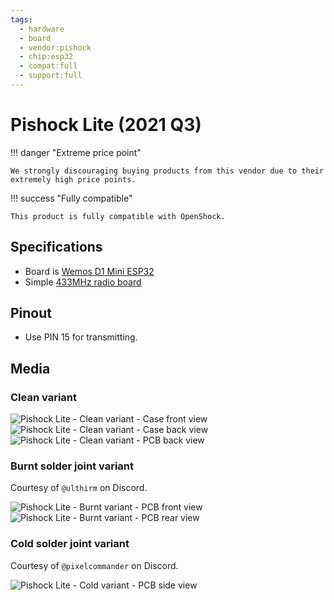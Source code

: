 ```yaml
---
tags:
  - hardware
  - board
  - vendor:pishock
  - chip:esp32
  - compat:full
  - support:full
---
```


# Pishock Lite (2021 Q3)

!!! danger "Extreme price point"

    We strongly discouraging buying products from this vendor due to their extremely high price points. 

!!! success "Fully compatible"

    This product is fully compatible with OpenShock.

## Specifications

- Board is [Wemos D1 Mini ESP32](../wemos/d1-mini-esp32.md)
- Simple [433MHz radio board](../../radio/index.md)

## Pinout
- Use PIN 15 for transmitting.

## Media

### Clean variant

![Pishock Lite - Clean variant - Case front view](../../../static/boards/pishock-lite/clean-case-front.jpg)
![Pishock Lite - Clean variant - Case back view](../../../static/boards/pishock-lite/clean-case-back.jpg)
![Pishock Lite - Clean variant - PCB back view](../../../static/boards/pishock-lite/clean-pcb-back.jpg)

### Burnt solder joint variant

Courtesy of `@ulthirm` on Discord.

![Pishock Lite - Burnt variant - PCB front view](../../../static/boards/pishock-lite/burnt-pcb-front.jpg)
![Pishock Lite - Burnt variant - PCB rear view](../../../static/boards/pishock-lite/burnt-pcb-back.jpg)

### Cold solder joint variant

Courtesy of `@pixelcommander` on Discord.

![Pishock Lite - Cold variant - PCB side view](../../../static/boards/pishock-lite/cold-pcb-side.jpg)
